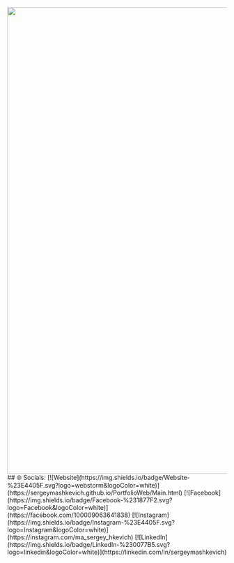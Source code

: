 <div align="center">
  <img height="1070" src="https://media3.giphy.com/media/PyLQsMvc8rhrB0e0L3/giphy.webp?cid=790b7611m5wdf4kwf68e08nc456i5rczp2g8r3x7qpnawi7w&ep=v1_gifs_search&rid=giphy.webp&ct=g"  />
</div>
## 🌐 Socials:
[![Website](https://img.shields.io/badge/Website-%23E4405F.svg?logo=webstorm&logoColor=white)](https://sergeymashkevich.github.io/PortfolioWeb/Main.html)
[![Facebook](https://img.shields.io/badge/Facebook-%231877F2.svg?logo=Facebook&logoColor=white)](https://facebook.com/100009063641838) [![Instagram](https://img.shields.io/badge/Instagram-%23E4405F.svg?logo=Instagram&logoColor=white)](https://instagram.com/ma_sergey_hkevich) [![LinkedIn](https://img.shields.io/badge/LinkedIn-%230077B5.svg?logo=linkedin&logoColor=white)](https://linkedin.com/in/sergeymashkevich)


###
